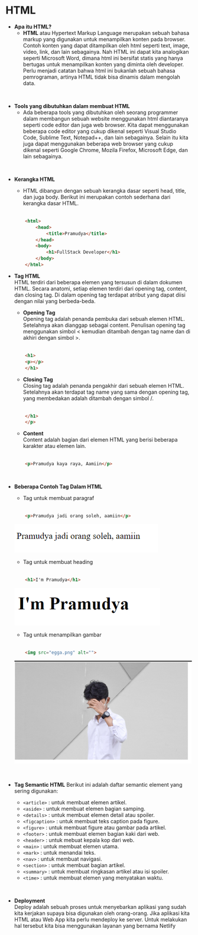 # HTML
- **Apa itu HTML?**
    - **HTML** atau Hypertext Markup Language merupakan sebuah bahasa markup yang digunakan untuk menampilkan konten pada browser. Contoh konten yang dapat ditampilkan oleh html seperti text, image, video, link, dan lain sebagainya. Nah HTML ini dapat kita analogikan seperti Microsoft Word, dimana html ini bersifat statis yang hanya bertugas untuk menampilkan konten yang diminta oleh developer. Perlu menjadi catatan bahwa html ini bukanlah sebuah bahasa pemrograman, artinya HTML tidak bisa dinamis dalam mengolah data.

<br>

- **Tools yang dibutuhkan dalam membuat HTML**
    - Ada beberapa tools yang dibutuhkan oleh seorang programmer dalam membangun sebuah website menggunakan html diantaranya seperti code editor dan juga web browser. Kita dapat menggunakan beberapa code editor yang cukup dikenal seperti Visual Studio Code, Sublime Text, Notepad++, dan lain sebagainya. Selain itu kita juga dapat menggunakan beberapa web browser yang cukup dikenal seperti Google Chrome, Mozila Firefox, Microsoft Edge, dan lain sebagainya.

<br>

- **Kerangka HTML**
    - HTML dibangun dengan sebuah kerangka dasar seperti head, title, dan juga body. Berikut ini merupakan contoh sederhana dari kerangka dasar HTML. <br> <br>

    ```html
        <html>
            <head>
                <title>Pramudya</title>
            </head>
            <body>
                <h1>FullStack Developer</h1>
            </body>
        </html> 
    ```

- **Tag HTML** <br>
    HTML terdiri dari beberapa elemen yang tersusun di dalam dokumen HTML. Secara anatomi, setiap elemen terdiri dari opening tag, content, dan closing tag. Di dalam opening tag terdapat atribut yang dapat diisi dengan nilai yang berbeda-beda.

    - **Opening Tag** <br>
    Opening tag adalah penanda pembuka dari sebuah elemen HTML. Setelahnya akan dianggap sebagai content. Penulisan opening tag menggunakan simbol < kemudian ditambah dengan tag name dan di akhiri dengan simbol >. <br> <br>

    ```html
        <h1>
        <p></p>
        </h1>
    ```

    - **Closing Tag** <br>
    Closing tag adalah penanda pengakhir dari sebuah elemen HTML. Setelahnya akan terdapat tag name yang sama dengan opening tag, yang membedakan adalah ditambah dengan simbol /. <br> <br>

    ```html
        </h1>
        </p>
    ```

    - **Content** <br>
    Content adalah bagian dari elemen HTML yang berisi beberapa karakter atau elemen lain. <br> <br>

    ```html
        <p>Pramudya kaya raya, Aamiin</p>
    ```
<br>

- **Beberapa Contoh Tag Dalam HTML**

    - Tag untuk membuat paragraf <br><br>
    ```html
        <p>Pramudya jadi orang soleh, aamiin</p>
    ```
    ![tag paragraf](paragraf.png "tag paragraf") 

    - Tag untuk membuat heading <br> <br>
    ```html
        <h1>I'm Pramudya</h1>
    ```
    ![tag heading](heading.png "tag heading")

    - Tag untuk menampilkan gambar <br> <br>
    ```html
        <img src="egga.png" alt="">
    ```
    ![tag gambar](egga.png "tag gambar")

<br>

- **Tag Semantic HTML**
Berikut ini adalah daftar semantic element yang sering digunakan:

    - ```<article>``` : untuk membuat elemen artikel.
    - ```<aside>``` : untuk membuat elemen bagian samping.
    - ```<details>``` : untuk membuat elemen detail atau spoiler.
    - ```<figcaption>``` : untuk membuat teks caption pada figure.
    - ```<figure>``` : untuk membuat figure atau gambar pada artikel.
    - ```<footer>``` : untuk membuat elemen bagian kaki dari web.
    - `<header>` : untuk mebuat kepala kop dari web.
    - `<main>` : untuk membuat elemen utama.
    - `<mark>` : untuk menandai teks.
    - `<nav>` : untuk membuat navigasi.
    - `<section>` : untuk membuat bagian artikel.
    - `<summary>` : untuk membuat ringkasan artikel atau isi spoiler.
    - `<time>` : untuk membuat elemen yang menyatakan waktu.

<br>

- **Deployment** <br>
Deploy adalah sebuah proses untuk menyebarkan aplikasi yang sudah kita kerjakan supaya bisa digunakan oleh orang-orang. Jika aplikasi kita HTML atau Web App kita perlu mendeploy ke server. Untuk melakukan hal tersebut kita bisa menggunakan layanan yang bernama Netlify